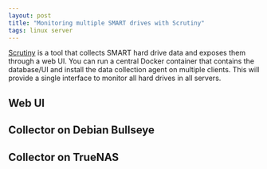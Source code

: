 ```yaml
---
layout: post
title: "Monitoring multiple SMART drives with Scrutiny"
tags: linux server
---
```


[Scrutiny](https://github.com/AnalogJ/scrutiny) is a tool that collects SMART hard drive data and exposes them
through a web UI. You can run a central Docker container that contains the database/UI and install the data collection
agent on multiple clients. This will provide a single interface to monitor all hard drives in all servers.

## Web UI

## Collector on Debian Bullseye

## Collector on TrueNAS
